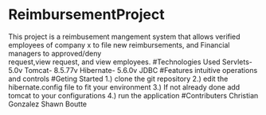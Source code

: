 # ReimbursementProject
  This project is a reimbusement mangement system that allows verified employees of company x to file new reimbursements, and Financial managers to approved/deny        
  request,view request, and view employees.
#Technologies Used
  Servlets- 5.0v
  Tomcat- 8.5.77v
  Hibernate- 5.6.0v
  JDBC
#Features
  intuitive operations and controls
#Geting Started
  1.) clone the git repository
  2.) edit the hibernate.config file to fit your environment
  3.) If not already done add tomcat to your configurations
  4.) run the application
#Contributers
  Christian Gonzalez
  Shawn Boutte
  
